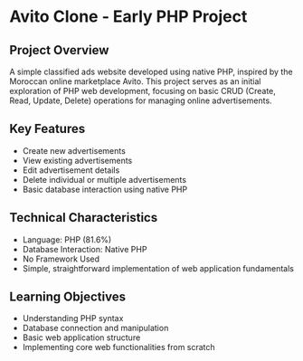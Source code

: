 # Avito Clone - Early PHP Project

## Project Overview
A simple classified ads website developed using native PHP, inspired by the Moroccan online marketplace Avito. This project serves as an initial exploration of PHP web development, focusing on basic CRUD (Create, Read, Update, Delete) operations for managing online advertisements.

## Key Features
- Create new advertisements
- View existing advertisements
- Edit advertisement details
- Delete individual or multiple advertisements
- Basic database interaction using native PHP

## Technical Characteristics
- Language: PHP (81.6%)
- Database Interaction: Native PHP
- No Framework Used
- Simple, straightforward implementation of web application fundamentals

## Learning Objectives
- Understanding PHP syntax
- Database connection and manipulation
- Basic web application structure
- Implementing core web functionalities from scratch
